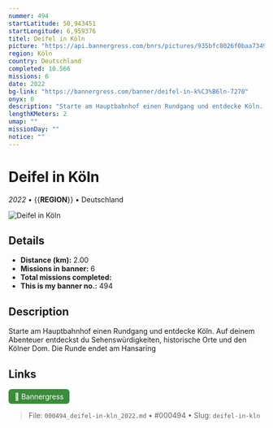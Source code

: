 ```yaml
---
nummer: 494
startLatitude: 50,943451
startLongitude: 6,959376
titel: Deifel in Köln
picture: "https://api.bannergress.com/bnrs/pictures/935bfc8026f0baa734992c8f0e84f869"
region: Köln
country: Deutschland
completed: 10.566
missions: 6
date: 2022
bg-link: "https://bannergress.com/banner/deifel-in-k%C3%B6ln-7270"
onyx: 0
description: "Starte am Hauptbahnhof einen Rundgang und entdecke Köln. Auf deinem Abenteuer entdeckst du Sehenswürdigkeiten, historische Orte und den Kölner Dom. Die Runde endet am Hansaring"
lengthKMeters: 2
umap: ""
missionDay: ""
notice: ""
---
```

# Deifel in Köln

*2022* • {{__REGION__}} • Deutschland

![Deifel in Köln](https://api.bannergress.com/bnrs/pictures/935bfc8026f0baa734992c8f0e84f869)



## Details
- **Distance (km):** 2.00
- **Missions in banner:** 6
- **Total missions completed:** 
- **This is my banner no.:** 494



## Description
Starte am Hauptbahnhof einen Rundgang und entdecke Köln. Auf deinem Abenteuer entdeckst du Sehenswürdigkeiten, historische Orte und den Kölner Dom. Die Runde endet am Hansaring



## Links
<a href="https://bannergress.com/banner/deifel-in-k%C3%B6ln-7270" target="_blank" style="display:inline-block;margin-right:8px;padding:6px 12px;background:#3c8b3c;color:#fff;text-decoration:none;border-radius:6px;">🔗 Bannergress</a>



> File: `000494_deifel-in-kln_2022.md` • #000494 • Slug: `deifel-in-kln`
